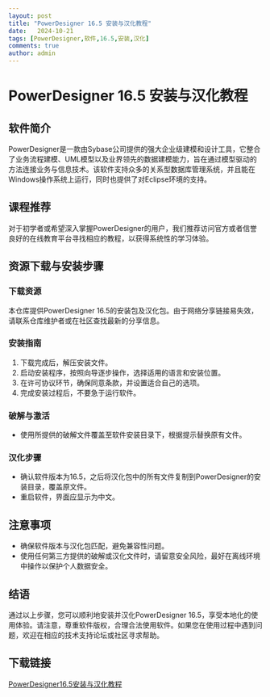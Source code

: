 ```yaml
---
layout: post
title: "PowerDesigner 16.5 安装与汉化教程"
date:   2024-10-21
tags: [PowerDesigner,软件,16.5,安装,汉化]
comments: true
author: admin
---
```

# PowerDesigner 16.5 安装与汉化教程

## 软件简介
PowerDesigner是一款由Sybase公司提供的强大企业级建模和设计工具，它整合了业务流程建模、UML模型以及业界领先的数据建模能力，旨在通过模型驱动的方法连接业务与信息技术。该软件支持众多的关系型数据库管理系统，并且能在Windows操作系统上运行，同时也提供了对Eclipse环境的支持。

## 课程推荐
对于初学者或希望深入掌握PowerDesigner的用户，我们推荐访问官方或者信誉良好的在线教育平台寻找相应的教程，以获得系统性的学习体验。

## 资源下载与安装步骤
### 下载资源
本仓库提供PowerDesigner 16.5的安装包及汉化包。由于网络分享链接易失效，请联系仓库维护者或在社区查找最新的分享信息。

### 安装指南
1. 下载完成后，解压安装文件。
2. 启动安装程序，按照向导逐步操作，选择适用的语言和安装位置。
3. 在许可协议环节，确保同意条款，并设置适合自己的选项。
4. 完成安装过程后，不要急于运行软件。

### 破解与激活
- 使用所提供的破解文件覆盖至软件安装目录下，根据提示替换原有文件。

### 汉化步骤
- 确认软件版本为16.5，之后将汉化包中的所有文件复制到PowerDesigner的安装目录，覆盖原文件。
- 重启软件，界面应显示为中文。

## 注意事项
- 确保软件版本与汉化包匹配，避免兼容性问题。
- 使用任何第三方提供的破解或汉化文件时，请留意安全风险，最好在离线环境中操作以保护个人数据安全。

## 结语
通过以上步骤，您可以顺利地安装并汉化PowerDesigner 16.5，享受本地化的使用体验。请注意，尊重软件版权，合理合法使用软件。如果您在使用过程中遇到问题，欢迎在相应的技术支持论坛或社区寻求帮助。

## 下载链接

[PowerDesigner16.5安装与汉化教程](https://pan.quark.cn/s/12b643e5df39)